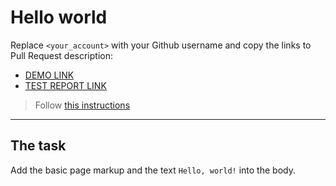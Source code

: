 # Hello world
Replace `<your_account>` with your Github username and copy the links to Pull Request description:
- [DEMO LINK](https://spec0s.github.io/layout_hello-world/)
- [TEST REPORT LINK](https://spec0s.github.io/layout_hello-world/report/html_report/)

> Follow [this instructions](https://mate-academy.github.io/layout_task-guideline/#how-to-solve-the-layout-tasks-on-github)
___

## The task
Add the basic page markup and the text `Hello, world!` into the body.
